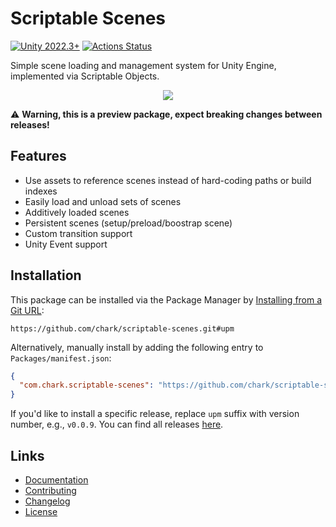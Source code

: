 # Scriptable Scenes

[![Unity 2022.3+](https://img.shields.io/badge/unity-2022.3%2B-blue.svg)](https://unity3d.com/get-unity/download)
[![Actions Status](https://github.com/chark/scriptable-scenes/workflows/CI/badge.svg)](https://github.com/chark/scriptable-scenes/actions)

Simple scene loading and management system for Unity Engine, implemented via Scriptable Objects.

<p align="center">
  <img src="screenshot.png"/>
</p>

:warning: **Warning, this is a preview package, expect breaking changes between releases!**

## Features

- Use assets to reference scenes instead of hard-coding paths or build indexes
- Easily load and unload sets of scenes
- Additively loaded scenes
- Persistent scenes (setup/preload/boostrap scene)
- Custom transition support
- Unity Event support

## Installation

This package can be installed via the Package Manager by [Installing from a Git URL](https://docs.unity3d.com/Manual/upm-ui-giturl.html):

```text
https://github.com/chark/scriptable-scenes.git#upm
```

Alternatively, manually install by adding the following entry to `Packages/manifest.json`:
```json
{
  "com.chark.scriptable-scenes": "https://github.com/chark/scriptable-scenes.git#upm"
}
```

If you'd like to install a specific release, replace `upm` suffix with version number, e.g., `v0.0.9`. You can find all releases [here](https://github.com/chark/scriptable-scenes/releases).

## Links

- [Documentation](../Packages/com.chark.scriptable-scenes/Documentation~/README.md)
- [Contributing](CONTRIBUTING.md)
- [Changelog](../Packages/com.chark.scriptable-scenes/CHANGELOG.md)
- [License](../Packages/com.chark.scriptable-scenes/LICENSE.md)

